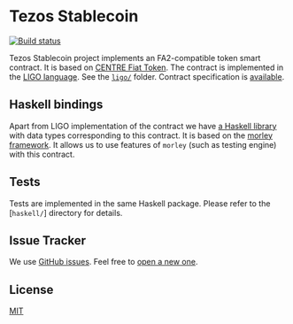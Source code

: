 <!--
SPDX-FileCopyrightText: 2020 tqtezos
SPDX-License-Identifier: MIT
-->

# Tezos Stablecoin

[![Build status](https://badge.buildkite.com/c38c76106a10aeaea23f487d41b52514f4ffb84974852021f7.svg?branch=master)](https://buildkite.com/serokell/stablecoin)

Tezos Stablecoin project implements an FA2-compatible token smart contract.
It is based on [CENTRE Fiat Token](https://github.com/centrehq/centre-tokens/blob/78d964a1a8d481ffd8152772d7a66e47df54b3db/doc/tokendesign.md).
The contract is implemented in the [LIGO language](https://ligolang.org/).
See the [`ligo/`](ligo/) folder.
Contract specification is [available](/docs/specification.md).

## Haskell bindings

Apart from LIGO implementation of the contract we have [a Haskell library](haskell/) with data types corresponding to this contract.
It is based on the [morley framework](https://gitlab.com/morley-framework/morley).
It allows us to use features of `morley` (such as testing engine) with this contract.

## Tests

Tests are implemented in the same Haskell package.
Please refer to the [`haskell/`] directory for details.

## Issue Tracker

We use [GitHub issues](https://github.com/tqtezos/stablecoin/issues).
Feel free to [open a new one](https://github.com/tqtezos/stablecoin/issues/new/choose).

## License

[MIT](/LICENSE)
